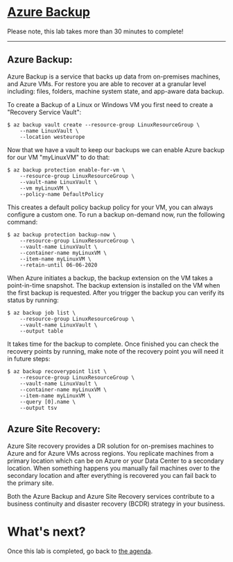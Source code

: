 
[Azure Backup](azure-backup.md)
===========================

Please note, this lab takes more than 30 minutes to complete!

---

Azure Backup: 
--------------
Azure Backup is a service that backs up data from on-premises machines, and Azure VMs. For restore you are able to recover at a granular level including: files, folders, machine system state, and app-aware data backup.

To create a Backup of a Linux or Windows VM you first need to create a "Recovery Service Vault": 

```
$ az backup vault create --resource-group LinuxResourceGroup \
    --name LinuxVault \
    --location westeurope
```

Now that we have a vault to keep our backups we can enable Azure backup for our VM "myLinuxVM" to do that:

```
$ az backup protection enable-for-vm \
    --resource-group LinuxResourceGroup \
    --vault-name LinuxVault \
    --vm myLinuxVM \
    --policy-name DefaultPolicy
```

This creates a default policy backup policy for your VM, you can always configure a custom one. To run a backup on-demand now, run the following command: 

```
$ az backup protection backup-now \
    --resource-group LinuxResourceGroup \
    --vault-name LinuxVault \
    --container-name myLinuxVM \
    --item-name myLinuxVM \
    --retain-until 06-06-2020
```
When Azure initiates a backup, the backup extension on the VM takes a point-in-time snapshot. The backup extension is installed on the VM when the first backup is requested. After you trigger the backup you can verify its status by running: 

```
$ az backup job list \
    --resource-group LinuxResourceGroup \
    --vault-name LinuxVault \
    --output table
```

It takes time for the backup to complete. Once finished you can check the recovery points by running, make note of the recovery point you will need it in future steps:

```
$ az backup recoverypoint list \
    --resource-group LinuxResourceGroup \
    --vault-name LinuxVault \
    --container-name myLinuxVM \
    --item-name myLinuxVM \
    --query [0].name \
    --output tsv
```

Azure Site Recovery: 
-------------------
Azure Site recovery provides a DR solution for on-premises machines to Azure and for Azure VMs across regions. You replicate machines from a primary location which can be on Azure or your Data Center to a secondary location. When something happens you manually fail machines over to the secondary location and after everything is recovered you can fail back to the primary site.

Both the Azure Backup and Azure Site Recovery services contribute to a business continuity and disaster recovery (BCDR) strategy in your business. 

What's next?
===============

Once this lab is completed, go back to [the agenda](README.md).
